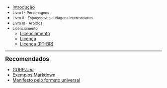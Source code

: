 - [Introdução](0_introducao.md)
- <small>Livro I - Personagens</small>
- <small>Livro II - Espaçonaves e Viagens Interestelares</small>
- <small>Livro III - Árbitros</small>
- <small>Licenciamento</small>
    + [Licenciamento](Licenciamento.md)
    + [Licença](LICENSE.md)
    + [Licença (PT-BR)](LICENSE_pt-br.md)

---

<span style="font-size:14pt; font-weight:bold">Recomendados</span>

- [GURP*Zine*](https://www.gurpzine.com.br)
- [Exemplos Markdown](extra_00-sample.md)
- [Manifesto pelo formato universal](extra_01-manifesto.md)
